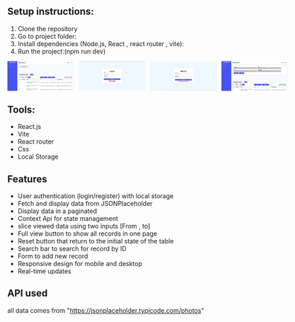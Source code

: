 ## Setup instructions:
1. Clone the repository
2. Go to project folder:
3. Install dependencies (Node.js, React , react router , vite):
4. Run the project:(npm run dev)

<div style = "display:flex; gap:10px;">
  <img src="1.PNG" alt="login Screenshot" width="30%" height = "auto">
  <img src="2.PNG" alt="home Screenshot" width="30%" height = "auto">
  <img src="3.PNG" alt="cart Screenshot" width="30%" height = "auto">
  <img src="4.PNG" alt="orders Screenshot" width="30%" height = "auto">
</div>



## Tools:
- React.js
- Vite
- React router
- Css
- Local Storage


## Features

- User authentication (login/register) with local storage
- Fetch and display data from JSONPlaceholder
- Display data in a paginated
- Context Api for state management
- slice viewed data using two inputs [From , to]
- Full view button to show all records in one page
- Reset button that return to the initial state of the table
- Search bar to search for record by ID
- Form to add new record
- Responsive design for mobile and desktop
- Real-time updates

## API used
all data comes from  "https://jsonplaceholder.typicode.com/photos"

